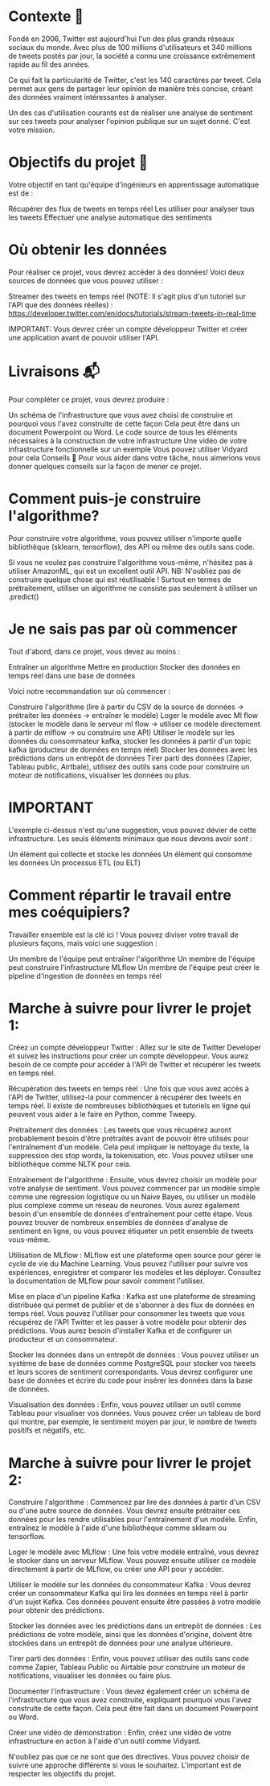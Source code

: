 # Contexte 📇
Fondé en 2006, Twitter est aujourd'hui l'un des plus grands réseaux sociaux du monde. Avec plus de 100 millions d'utilisateurs et 340 millions de tweets postés par jour, la société a connu une croissance extrêmement rapide au fil des années.

Ce qui fait la particularité de Twitter, c'est les 140 caractères par tweet. Cela permet aux gens de partager leur opinion de manière très concise, créant des données vraiment intéressantes à analyser.

Un des cas d'utilisation courants est de réaliser une analyse de sentiment sur ces tweets pour analyser l'opinion publique sur un sujet donné. C'est votre mission.

# Objectifs du projet 🎯
Votre objectif en tant qu'équipe d'ingénieurs en apprentissage automatique est de :

Récupérer des flux de tweets en temps réel
Les utiliser pour analyser tous les tweets
Effectuer une analyse automatique des sentiments

# Où obtenir les données
Pour réaliser ce projet, vous devrez accéder à des données! Voici deux sources de données que vous pouvez utiliser :

Streamer des tweets en temps réel (NOTE: Il s'agit plus d'un tutoriel sur l'API que des données réelles) : https://developer.twitter.com/en/docs/tutorials/stream-tweets-in-real-time

IMPORTANT: Vous devrez créer un compte développeur Twitter et créer une application avant de pouvoir utiliser l'API.

# Livraisons 📬
Pour compléter ce projet, vous devrez produire :

Un schéma de l'infrastructure que vous avez choisi de construire et pourquoi vous l'avez construite de cette façon
Cela peut être dans un document Powerpoint ou Word.
Le code source de tous les éléments nécessaires à la construction de votre infrastructure
Une vidéo de votre infrastructure fonctionnelle sur un exemple
Vous pouvez utiliser Vidyard pour cela
Conseils 🦮
Pour vous aider dans votre tâche, nous aimerions vous donner quelques conseils sur la façon de mener ce projet.

# Comment puis-je construire l'algorithme?
Pour construire votre algorithme, vous pouvez utiliser n'importe quelle bibliothèque (sklearn, tensorflow), des API ou même des outils sans code.

Si vous ne voulez pas construire l'algorithme vous-même, n'hésitez pas à utiliser AmazonML, qui est un excellent outil API.
NB: N'oubliez pas de construire quelque chose qui est réutilisable ! Surtout en termes de prétraitement, utiliser un algorithme ne consiste pas seulement à utiliser un .predict()

# Je ne sais pas par où commencer
Tout d'abord, dans ce projet, vous devez au moins :

Entraîner un algorithme
Mettre en production
Stocker des données en temps réel dans une base de données

Voici notre recommandation sur où commencer :

Construire l'algorithme (lire à partir du CSV de la source de données -> prétraiter les données -> entraîner le modèle)
Loger le modèle avec Ml flow (stocker le modèle dans le serveur ml flow -> utiliser ce modèle directement à partir de mlflow -> ou construire une API)
Utiliser le modèle sur les données du consommateur kafka, stocker les données à partir d'un topic kafka (producteur de données en temps réel)
Stocker les données avec les prédictions dans un entrepôt de données
Tirer parti des données (Zapier, Tableau public, Airtbale), utilisez des outils sans code pour construire un moteur de notifications, visualiser les données ou plus.

# IMPORTANT
L'exemple ci-dessus n'est qu'une suggestion, vous pouvez dévier de cette infrastructure. Les seuls éléments minimaux que nous devons avoir sont :

Un élément qui collecte et stocke les données
Un élément qui consomme les données
Un processus ETL (ou ELT)

# Comment répartir le travail entre mes coéquipiers?
Travailler ensemble est la clé ici ! Vous pouvez diviser votre travail de plusieurs façons, mais voici une suggestion :

Un membre de l'équipe peut entraîner l'algorithme
Un membre de l'équipe peut construire l'infrastructure MLflow
Un membre de l'équipe peut créer le pipeline d'ingestion de données en temps réel

# Marche à suivre pour livrer le projet 1:
Créez un compte développeur Twitter :
Allez sur le site de Twitter Developer et suivez les instructions pour créer un compte développeur. Vous aurez besoin de ce compte pour accéder à l'API de Twitter et récupérer les tweets en temps réel.

Récupération des tweets en temps réel :
Une fois que vous avez accès à l'API de Twitter, utilisez-la pour commencer à récupérer des tweets en temps réel. Il existe de nombreuses bibliothèques et tutoriels en ligne qui peuvent vous aider à le faire en Python, comme Tweepy.

Prétraitement des données :
Les tweets que vous récupérez auront probablement besoin d'être prétraités avant de pouvoir être utilisés pour l'entraînement d'un modèle. Cela peut impliquer le nettoyage du texte, la suppression des stop words, la tokenisation, etc. Vous pouvez utiliser une bibliothèque comme NLTK pour cela.

Entraînement de l'algorithme :
Ensuite, vous devrez choisir un modèle pour votre analyse de sentiment. Vous pouvez commencer par un modèle simple comme une régression logistique ou un Naive Bayes, ou utiliser un modèle plus complexe comme un réseau de neurones. Vous aurez également besoin d'un ensemble de données d'entraînement pour cette étape. Vous pouvez trouver de nombreux ensembles de données d'analyse de sentiment en ligne, ou vous pouvez étiqueter un petit ensemble de tweets vous-même.

Utilisation de MLflow :
MLflow est une plateforme open source pour gérer le cycle de vie du Machine Learning. Vous pouvez l'utiliser pour suivre vos expériences, enregistrer et comparer les modèles et les déployer. Consultez la documentation de MLflow pour savoir comment l'utiliser.

Mise en place d'un pipeline Kafka :
Kafka est une plateforme de streaming distribuée qui permet de publier et de s'abonner à des flux de données en temps réel. Vous pouvez l'utiliser pour consommer les tweets que vous récupérez de l'API Twitter et les passer à votre modèle pour obtenir des prédictions. Vous aurez besoin d'installer Kafka et de configurer un producteur et un consommateur.

Stocker les données dans un entrepôt de données :
Vous pouvez utiliser un système de base de données comme PostgreSQL pour stocker vos tweets et leurs scores de sentiment correspondants. Vous devrez configurer une base de données et écrire du code pour insérer les données dans la base de données.

Visualisation des données :
Enfin, vous pouvez utiliser un outil comme Tableau pour visualiser vos données. Vous pouvez créer un tableau de bord qui montre, par exemple, le sentiment moyen par jour, le nombre de tweets positifs et négatifs, etc.

# Marche à suivre pour livrer le projet 2:

Construire l'algorithme : Commencez par lire des données à partir d'un CSV ou d'une autre source de données. Vous devrez ensuite prétraiter ces données pour les rendre utilisables pour l'entraînement d'un modèle. Enfin, entraînez le modèle à l'aide d'une bibliothèque comme sklearn ou tensorflow.

Loger le modèle avec MLflow : Une fois votre modèle entraîné, vous devrez le stocker dans un serveur MLflow. Vous pouvez ensuite utiliser ce modèle directement à partir de MLflow, ou créer une API pour y accéder.

Utiliser le modèle sur les données du consommateur Kafka : Vous devrez créer un consommateur Kafka qui lira les données en temps réel à partir d'un sujet Kafka. Ces données peuvent ensuite être passées à votre modèle pour obtenir des prédictions.

Stocker les données avec les prédictions dans un entrepôt de données : Les prédictions de votre modèle, ainsi que les données d'origine, doivent être stockées dans un entrepôt de données pour une analyse ultérieure.

Tirer parti des données : Enfin, vous pouvez utiliser des outils sans code comme Zapier, Tableau Public ou Airtable pour construire un moteur de notifications, visualiser les données ou faire plus.

Documenter l'infrastructure : Vous devez également créer un schéma de l'infrastructure que vous avez construite, expliquant pourquoi vous l'avez construite de cette façon. Cela peut être fait dans un document Powerpoint ou Word.

Créer une vidéo de démonstration : Enfin, créez une vidéo de votre infrastructure en action à l'aide d'un outil comme Vidyard.

N'oubliez pas que ce ne sont que des directives. Vous pouvez choisir de suivre une approche différente si vous le souhaitez. L'important est de respecter les objectifs du projet.